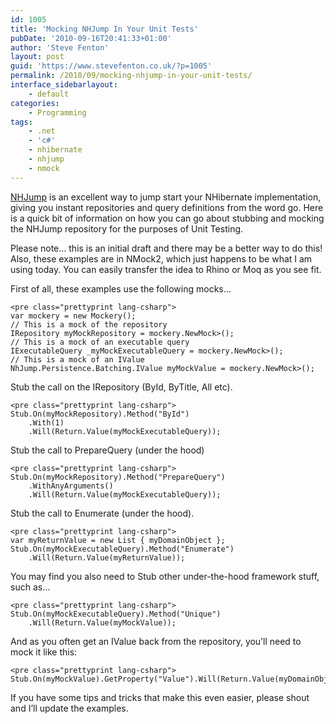 ```yaml
---
id: 1005
title: 'Mocking NHJump In Your Unit Tests'
pubDate: '2010-09-16T20:41:33+01:00'
author: 'Steve Fenton'
layout: post
guid: 'https://www.stevefenton.co.uk/?p=1005'
permalink: /2010/09/mocking-nhjump-in-your-unit-tests/
interface_sidebarlayout:
    - default
categories:
    - Programming
tags:
    - .net
    - 'c#'
    - nhibernate
    - nhjump
    - nmock
---
```


[NHJump](https://code.google.com/archive/p/nhjump/) is an excellent way to jump start your NHibernate implementation, giving you instant repositories and query definitions from the word go. Here is a quick bit of information on how you can go about stubbing and mocking the NHJump repository for the purposes of Unit Testing.

Please note… this is an initial draft and there may be a better way to do this! Also, these examples are in NMock2, which just happens to be what I am using today. You can easily transfer the idea to Rhino or Moq as you see fit.

First of all, these examples use the following mocks…

```
<pre class="prettyprint lang-csharp">
var mockery = new Mockery();
// This is a mock of the repository
IRepository myMockRepository = mockery.NewMock>();
// This is a mock of an executable query
IExecutableQuery _myMockExecutableQuery = mockery.NewMock>();
// This is a mock of an IValue
NhJump.Persistence.Batching.IValue myMockValue = mockery.NewMock>();
```

Stub the call on the IRepository (ById, ByTitle, All etc).

```
<pre class="prettyprint lang-csharp">
Stub.On(myMockRepository).Method("ById")
    .With(1)
    .Will(Return.Value(myMockExecutableQuery));
```

Stub the call to PrepareQuery (under the hood)

```
<pre class="prettyprint lang-csharp">
Stub.On(myMockRepository).Method("PrepareQuery")
    .WithAnyArguments()
    .Will(Return.Value(myMockExecutableQuery));
```

Stub the call to Enumerate (under the hood).

```
<pre class="prettyprint lang-csharp">
var myReturnValue = new List { myDomainObject };
Stub.On(myMockExecutableQuery).Method("Enumerate")
    .Will(Return.Value(myReturnValue));
```

You may find you also need to Stub other under-the-hood framework stuff, such as…

```
<pre class="prettyprint lang-csharp">
Stub.On(myMockExecutableQuery).Method("Unique")
    .Will(Return.Value(myMockValue));
```

And as you often get an IValue back from the repository, you’ll need to mock it like this:

```
<pre class="prettyprint lang-csharp">
Stub.On(myMockValue).GetProperty("Value").Will(Return.Value(myDomainObject));
```

If you have some tips and tricks that make this even easier, please shout and I’ll update the examples.